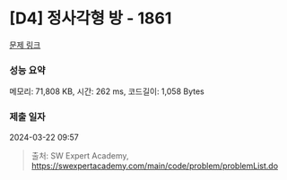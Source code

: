 # [D4] 정사각형 방 - 1861 

[문제 링크](https://swexpertacademy.com/main/code/problem/problemDetail.do?contestProbId=AV5LtJYKDzsDFAXc) 

### 성능 요약

메모리: 71,808 KB, 시간: 262 ms, 코드길이: 1,058 Bytes

### 제출 일자

2024-03-22 09:57



> 출처: SW Expert Academy, https://swexpertacademy.com/main/code/problem/problemList.do